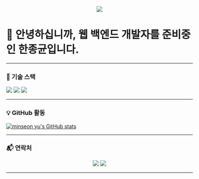<div align="center">
  <a href="https://github.com/HanJongKyun">
   <img src="https://capsule-render.vercel.app/api?type=waving&color=auto&height=200&section=header&text=JongKyun GitHub!&fontSize=90" />
  </a>
</div>

# 👋 안녕하십니까, 웹 백엔드 개발자를 준비중인 한종균입니다.

---

### 🚀 기술 스택

<div align="left">
<img src="https://img.shields.io/badge/Java-007396?style=for-the-badge&logo=java&logoColor=white">
<img src="https://img.shields.io/badge/Spring_Boot-6DB33F?style=for-the-badge&logo=springboot&logoColor=white">
<img src="https://img.shields.io/badge/MySQL-4479A1?style=for-the-badge&logo=mysql&logoColor=white">
</div>

---

### 💡 GitHub 활동

[![minseon yu's GitHub stats](https://github-readme-stats.vercel.app/api?username=HanJongKyun&show_icons=true&theme=tokyonight)](https://github.com/HanJongKyun/github-readme-stats)

---

### 📬 연락처

<p align="center">
  <img src="https://img.shields.io/badge/Email-hjk326333@gmail.com-D14836?style=for-the-badge&logo=gmail&logoColor=white&case=lower">
  <a href="https://www.notion.so/26acf8a4d0fe804b9181d13644995cb4?source=copy_link">
    <img src="https://img.shields.io/badge/Notion-000000?style=for-the-badge&logo=notion&logoColor=white">
  </a>
</p>

---
